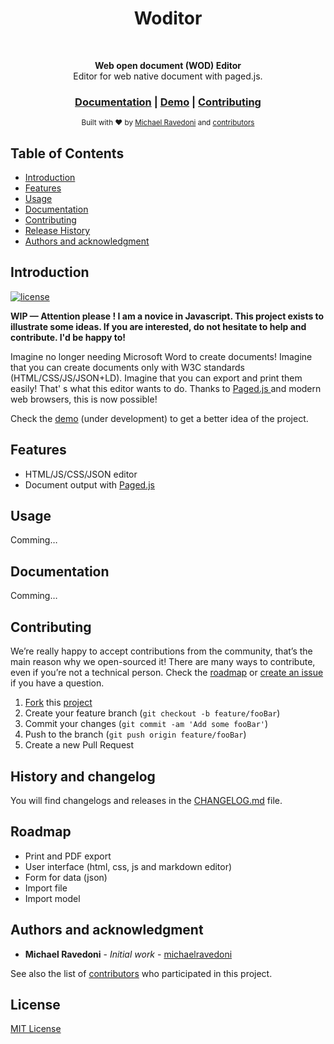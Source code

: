<h1 align="center">Woditor</h1> <br>

<p align="center"></p>

<div align="center">
  <strong>Web open document (WOD) Editor</strong>
</div>
<div align="center">
  Editor for web native document with paged.js.
</div>

<div align="center">
  <h3>
    <a href="https://github.com/michaelravedoni/woditor#documentation">Documentation</a>
    <span> | </span>
    <a href="https://ravedoni.com/test/woditor/">Demo</a>
    <span> | </span>
    <a href="#contributing">
      Contributing
    </a>
  </h3>
</div>

<div align="center">
  <sub>Built with ❤︎ by
  <a href="https://michael.ravedoni.com/en">Michael Ravedoni</a> and
  <a href="https://github.com/michaelravedoni/prathletics/contributors">
    contributors
  </a>
</div>

## Table of Contents

- [Introduction](#introduction)
- [Features](#features)
- [Usage](#usage)
- [Documentation](#documentation)
- [Contributing](#contributing)
- [Release History](#release-history)
- [Authors and acknowledgment](#authors-and-acknowledgment)

## Introduction

[![license](https://img.shields.io/github/license/mashape/apistatus.svg?style=flat-square)](https://github.com/michaelravedoni/prathletics/blob/master/LICENSE)

**WIP — Attention please ! I am a novice in Javascript. This project exists to illustrate some ideas. If you are interested, do not hesitate to help and contribute. I'd be happy to!**

Imagine no longer needing Microsoft Word to create documents! Imagine that you can create documents only with W3C standards (HTML/CSS/JS/JSON+LD). Imagine that you can export and print them easily!
That' s what this editor wants to do. Thanks to [Paged.js ](https://gitlab.pagedmedia.org/tools/pagedjs)and modern web browsers, this is now possible!

Check the [demo](https://ravedoni.com/test/woditor/) (under development) to get a better idea of the project.

## Features

- HTML/JS/CSS/JSON editor
- Document output with [Paged.js](https://gitlab.pagedmedia.org/tools/pagedjs)

## Usage

Comming…

## Documentation

Comming…

## Contributing

We’re really happy to accept contributions from the community, that’s the main reason why we open-sourced it! There are many ways to contribute, even if you’re not a technical person. Check the [roadmap](#roadmap) or [create an issue](https://github.com/michaelravedoni/woditor/issues) if you have a question.

1. [Fork](https://help.github.com/articles/fork-a-repo/) this [project](https://github.com/michaelravedoni/woditor)
2. Create your feature branch (`git checkout -b feature/fooBar`)
3. Commit your changes (`git commit -am 'Add some fooBar'`)
4. Push to the branch (`git push origin feature/fooBar`)
5. Create a new Pull Request

## History and changelog

You will find changelogs and releases in the [CHANGELOG.md](https://github.com/michaelravedoni/prathletics/blob/master/CHANGELOG.md) file.

## Roadmap

- Print and  PDF export
- User interface (html, css, js and markdown editor)
- Form for data (json)
- Import file
- Import model

## Authors and acknowledgment

* **Michael Ravedoni** - *Initial work* - [michaelravedoni](https://github.com/michaelravedoni)

See also the list of [contributors](https://github.com/michaelravedoni/prathletics/contributors) who participated in this project.

## License

[MIT License](https://opensource.org/licenses/MIT)
